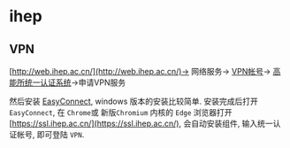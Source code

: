 # ihep

## VPN

[http://web.ihep.ac.cn/](http://web.ihep.ac.cn/)-> 网络服务-> [VPN帐号](http://it.ihep.ac.cn/yhfw/snyh/vpnzh/index.shtml)->
[高能所统一认证系统](http://login.ihep.ac.cn)->申请VPN服务

然后安装 [EasyConnect](https://ssl.ihep.ac.cn/com/installClient.html#auto-common), windows 版本的安装比较简单.
安装完成后打开 `EasyConnect`, 在 `Chrome`或 新版`Chromium` 内核的 `Edge` 浏览器打开 [https://ssl.ihep.ac.cn/](https://ssl.ihep.ac.cn/),
会自动安装组件, 输入统一认证帐号, 即可登陆 `VPN`.
